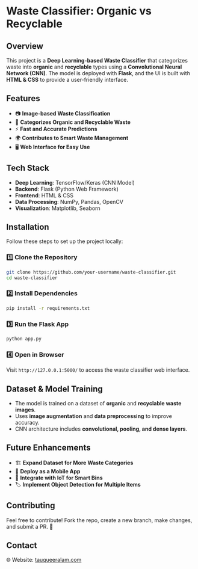 # Waste Classifier: Organic vs Recyclable

## Overview
This project is a **Deep Learning-based Waste Classifier** that categorizes waste into **organic** and **recyclable** types using a **Convolutional Neural Network (CNN)**. The model is deployed with **Flask**, and the UI is built with **HTML & CSS** to provide a user-friendly interface.

## Features
- 📷 **Image-based Waste Classification**
- 🌱 **Categorizes Organic and Recyclable Waste**
- ⚡ **Fast and Accurate Predictions**
- 🌍 **Contributes to Smart Waste Management**
- 🖥️ **Web Interface for Easy Use**

## Tech Stack
- **Deep Learning**: TensorFlow/Keras (CNN Model)
- **Backend**: Flask (Python Web Framework)
- **Frontend**: HTML & CSS
- **Data Processing**: NumPy, Pandas, OpenCV
- **Visualization**: Matplotlib, Seaborn

## Installation
Follow these steps to set up the project locally:

### 1️⃣ Clone the Repository
```bash
git clone https://github.com/your-username/waste-classifier.git
cd waste-classifier
```

### 2️⃣ Install Dependencies
```bash
pip install -r requirements.txt
```

### 3️⃣ Run the Flask App
```bash
python app.py
```

### 4️⃣ Open in Browser
Visit `http://127.0.0.1:5000/` to access the waste classifier web interface.

## Dataset & Model Training
- The model is trained on a dataset of **organic** and **recyclable waste images**.
- Uses **image augmentation** and **data preprocessing** to improve accuracy.
- CNN architecture includes **convolutional, pooling, and dense layers**.

## Future Enhancements
- 🏗️ **Expand Dataset for More Waste Categories**
- 📱 **Deploy as a Mobile App**
- 🤖 **Integrate with IoT for Smart Bins**
- 🏷️ **Implement Object Detection for Multiple Items**

## Contributing
Feel free to contribute! Fork the repo, create a new branch, make changes, and submit a PR. 🚀


## Contact
🌐 Website: [tauqueeralam.com](https://tauqueeralam.com)

